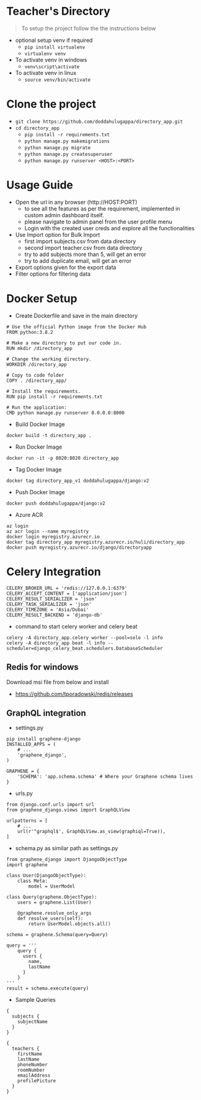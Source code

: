 # Teacher's Directory

> To setup the project follow the the instructions below


- optional setup venv if required
    - `pip install virtualenv`
    - `virtualenv venv`
- To activate venv in windows
    - `venv\script\activate` 
- To activate venv in linux
    - `source venv/bin/activate` 
    
# Clone the project
- `git clone https://github.com/doddahulugappa/directory_app.git`
- `cd directory_app`
    - `pip install -r requirements.txt`
    - `python manage.py makemigrations`
    - `python manage.py migrate`
    - `python manage.py createsuperuser` 
    - `python manage.py runserver <HOST>:<PORT>`
# Usage Guide
- Open the url in any browser (http://HOST:PORT)
    - to see all the features as per the requirement, implemented in custom admin dashboard itself.
    - please navigate to admin panel from the user profile menu
    - Login with the created user creds and explore all the functionalities
- Use Import option for Bulk Import 
    - first import subjects.csv from data directory
    - second import teacher.csv from data directory
    - try to add subjects more than 5, will get an error
    - try to add duplicate email, will get an error
- Export options given for the export data
- Filter options for filtering data


# Docker Setup
- Create Dockerfile and save in the main directory
``` 
# Use the official Python image from the Docker Hub
FROM python:3.8.2

# Make a new directory to put our code in.
RUN mkdir /directory_app

# Change the working directory.
WORKDIR /directory_app

# Copy to code folder
COPY . /directory_app/

# Install the requirements.
RUN pip install -r requirements.txt

# Run the application:
CMD python manage.py runserver 0.0.0.0:8000
```

- Build Docker Image
```
docker build -t directory_app .
```

- Run Docker Image
```
docker run -it -p 8020:8020 directory_app
```

- Tag Docker Image
```
docker tag directory_app_v1 doddahulugappa/django:v2
```

- Push Docker Image
```
docker push doddahulugappa/django:v2
```
- Azure ACR

```
az login
az acr login --name myregistry
docker login myregistry.azurecr.io
docker tag directory_app myregistry.azurecr.io/huli/directory_app
docker push myregistry.azurecr.io/django/directoryapp
```


# Celery Integration
```
CELERY_BROKER_URL = 'redis://127.0.0.1:6379'
CELERY_ACCEPT_CONTENT = ['application/json']
CELERY_RESULT_SERIALIZER = 'json'
CELERY_TASK_SERIALIZER = 'json'
CELERY_TIMEZONE = 'Asia/Dubai'
CELERY_RESULT_BACKEND = 'django-db'

```
- command to start celery worker and celery beat
```
celery -A directory_app.celery worker --pool=solo -l info
celery -A directory_app beat -l info --scheduler=django_celery_beat.schedulers.DatabaseScheduler
```
## Redis for windows
Download msi file from below and install
- https://github.com/tporadowski/redis/releases

## GraphQL integration
- settings.py
```
pip install graphene-django
INSTALLED_APPS = (
    # ...
    'graphene_django',
)

GRAPHENE = {
    'SCHEMA': 'app.schema.schema' # Where your Graphene schema lives
}
```
- urls.py

```
from django.conf.urls import url
from graphene_django.views import GraphQLView

urlpatterns = [
    # ...
    url(r'^graphql$', GraphQLView.as_view(graphiql=True)),
]
```

- schema.py as similar path as settings.py
```
from graphene_django import DjangoObjectType
import graphene

class User(DjangoObjectType):
    class Meta:
        model = UserModel

class Query(graphene.ObjectType):
    users = graphene.List(User)

    @graphene.resolve_only_args
    def resolve_users(self):
        return UserModel.objects.all()

schema = graphene.Schema(query=Query)

query = '''
    query {
      users {
        name,
        lastName
      }
    }
'''
result = schema.execute(query)
```
- Sample Queries
```
{
  subjects {
    subjectName
  }
}

{
  teachers {
    firstName
    lastName
    phoneNumber
    roomNumber
    emailAddress
    profilePicture
  }
}

```


